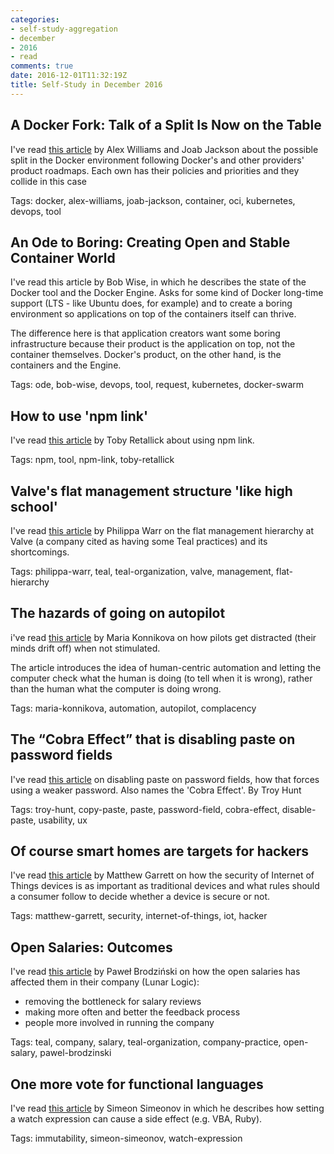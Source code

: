```yaml
---
categories:
- self-study-aggregation
- december
- 2016
- read
comments: true
date: 2016-12-01T11:32:19Z
title: Self-Study in December 2016
---
```


## A Docker Fork: Talk of a Split Is Now on the Table

I've read [this article][docker-fork] by Alex Williams and Joab Jackson about the possible split in the Docker environment following Docker's and other providers' product roadmaps. Each own has their policies and priorities and they collide in this case

Tags: docker, alex-williams, joab-jackson, container, oci, kubernetes, devops, tool

[docker-fork]: http://thenewstack.io/docker-fork-talk-split-now-table/

## An Ode to Boring: Creating Open and Stable Container World

I've read this article by Bob Wise, in which he describes the state of the Docker tool and the Docker Engine. Asks for some kind of Docker long-time support (LTS - like Ubuntu does, for example) and to create a boring environment so applications on top of the containers itself can thrive.

The difference here is that application creators want some boring infrastructure because their product is the application on top, not the container themselves. Docker's product, on the other hand, is the containers and the Engine.

Tags: ode, bob-wise, devops, tool, request, kubernetes, docker-swarm

[boring-container-world]: https://medium.com/@bob_48171/an-ode-to-boring-creating-open-and-stable-container-world-4a7a39971443

## How to use 'npm link'

I've read [this article][npm-link] by Toby Retallick about using npm link.

Tags: npm, tool, npm-link, toby-retallick

[npm-link]: http://tobyret.github.io/NPM-Link/

## Valve's flat management structure 'like high school'

I've read [this article][flat-management] by Philippa Warr on the flat management hierarchy at Valve (a company cited as having some Teal practices) and its shortcomings.

Tags:  philippa-warr, teal, teal-organization, valve, management, flat-hierarchy

[flat-management]: http://www.wired.co.uk/article/valve-management-jeri-ellsworth

## The hazards of going on autopilot

i've read [this article][danger-autopilot] by Maria Konnikova on how pilots get distracted (their minds drift off) when not stimulated.

The article introduces the idea of human-centric automation and letting the computer check what the human is doing (to tell when it is wrong), rather than the human what the computer is doing wrong.

Tags: maria-konnikova, automation, autopilot, complacency

[danger-autopilot]: http://www.newyorker.com/science/maria-konnikova/hazards-automation

## The “Cobra Effect” that is disabling paste on password fields

I've read [this article][cobra-on-password-paste] on disabling paste on password fields, how that forces using a weaker password. Also names the 'Cobra Effect'. By Troy Hunt

Tags: troy-hunt, copy-paste, paste, password-field, cobra-effect, disable-paste, usability, ux

[cobra-on-password-paste]: https://www.troyhunt.com/the-cobra-effect-that-is-disabling/

## Of course smart homes are targets for hackers

I've read [this article][smart-homes-hackers] by Matthew Garrett on how the security of Internet of Things devices is as important as traditional devices and what rules should a consumer follow to decide whether a device is secure or not.

Tags: matthew-garrett, security, internet-of-things, iot, hacker

[smart-homes-hackers]: http://mjg59.dreamwidth.org/45483.html

## Open Salaries: Outcomes

I've read [this article][lunar-open-salaries] by Paweł Brodziński on how the open salaries has affected them in their company (Lunar Logic): 

  * removing the bottleneck for salary reviews
  * making more often and better the feedback process
  * people more involved in running the company

Tags: teal, company, salary, teal-organization, company-practice, open-salary, pawel-brodzinski

[lunar-open-salaries]: http://blog.lunarlogic.io/2016/open-salaries-outcomes

## One more vote for functional languages

I've read [this article][watch-expressions] by Simeon Simeonov in which he describes how setting a watch expression can cause a side effect (e.g. VBA, Ruby).

Tags: immutability, simeon-simeonov, watch-expression

[watch-expressions]: https://blog.simeonov.com/2013/03/04/one-more-vote-for-functional-languages/

